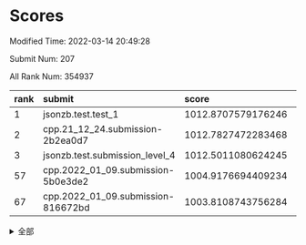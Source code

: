 # Scores

Modified Time: 2022-03-14 20:49:28

Submit Num: 207

All Rank Num: 354937

| rank |               submit               |       score        |       sigma        | pk_num |
| :--- | :--------------------------------- | :----------------- | :----------------- | :----- |
| 1    | jsonzb.test.test_1                 | 1012.8707579176246 | 0.8183714822233906 | 6854   |
| 2    | cpp.21_12_24.submission-2b2ea0d7   | 1012.7827472283468 | 0.823531319353406  | 6863   |
| 3    | jsonzb.test.submission_level_4     | 1012.5011080624245 | 0.7997878018174983 | 6865   |
| 57   | cpp.2022_01_09.submission-5b0e3de2 | 1004.9176694409234 | 0.7275550580528387 | 6860   |
| 67   | cpp.2022_01_09.submission-816672bd | 1003.8108743756284 | 0.7244718807840957 | 6854   |


<details>
<summary>全部</summary>

| rank |                 submit                 |       score        |       sigma        | pk_num |
| :--- | :------------------------------------- | :----------------- | :----------------- | :----- |
| 1    | jsonzb.test.test_1                     | 1012.8707579176246 | 0.8183714822233906 | 6854   |
| 2    | cpp.21_12_24.submission-2b2ea0d7       | 1012.7827472283468 | 0.823531319353406  | 6863   |
| 3    | jsonzb.test.submission_level_4         | 1012.5011080624245 | 0.7997878018174983 | 6865   |
| 4    | gobigger.level_3.submission_level_3_20 | 1012.0662397858665 | 0.7617515567830805 | 6861   |
| 5    | gobigger.level_3.submission_level_3_47 | 1011.5637190218522 | 0.8036164667488768 | 6862   |
| 6    | gobigger.level_3.submission_level_3_34 | 1011.1845091862469 | 0.7626263365344466 | 6856   |
| 7    | gobigger.level_3.submission_level_3_43 | 1011.1700265988304 | 0.8013664492481046 | 6855   |
| 8    | gobigger.level_3.submission_level_3_2  | 1011.0640211918422 | 0.7794306991770478 | 6861   |
| 9    | gobigger.level_3.submission_level_3_30 | 1010.9816605161749 | 0.763957893961892  | 6856   |
| 10   | gobigger.level_3.submission_level_3_40 | 1010.8696597905733 | 0.7536328735287013 | 6860   |
| 11   | gobigger.level_3.submission_level_3_12 | 1010.8477258332379 | 0.7938264088813645 | 6860   |
| 12   | gobigger.level_3.submission_level_3_49 | 1010.8352826311071 | 0.7651763320914627 | 6858   |
| 13   | gobigger.level_3.submission_level_3_36 | 1010.8068403615415 | 0.7645785596365932 | 6858   |
| 14   | gobigger.level_3.submission_level_3_5  | 1010.6513646854027 | 0.7533661200924126 | 6863   |
| 15   | gobigger.level_3.submission_level_3_24 | 1010.6496815728703 | 0.7566911795524318 | 6860   |
| 16   | gobigger.level_3.submission_level_3_18 | 1010.6428285714155 | 0.7555619264302359 | 6856   |
| 17   | gobigger.level_3.submission_level_3_8  | 1010.6147769554159 | 0.7916034759188901 | 6861   |
| 18   | gobigger.level_3.submission_level_3_19 | 1010.5497993707953 | 0.789425309576805  | 6853   |
| 19   | gobigger.level_3.submission_level_3_15 | 1010.5440882544966 | 0.7660832355816016 | 6852   |
| 20   | gobigger.level_3.submission_level_3_41 | 1010.5206944520397 | 0.7619316770357784 | 6862   |
| 21   | gobigger.level_3.submission_level_3_10 | 1010.479614224745  | 0.7818247158544797 | 6863   |
| 22   | gobigger.level_3.submission_level_3_27 | 1010.434741339222  | 0.7845767483786954 | 6855   |
| 23   | gobigger.level_3.submission_level_3_4  | 1010.3511080107045 | 0.7706233695076696 | 6858   |
| 24   | gobigger.level_3.submission_level_3_37 | 1010.3500792888426 | 0.7486520889703195 | 6858   |
| 25   | gobigger.level_3.submission_level_3_29 | 1010.3288990509786 | 0.754336177780297  | 6856   |
| 26   | gobigger.level_3.submission_level_3_31 | 1010.3288139342651 | 0.7626254747013169 | 6862   |
| 27   | gobigger.level_3.submission_level_3_38 | 1010.3272205757862 | 0.7857531893300541 | 6860   |
| 28   | gobigger.level_3.submission_level_3_22 | 1010.3234278752802 | 0.7619670260776216 | 6856   |
| 29   | gobigger.level_3.submission_level_3_48 | 1010.2413407894016 | 0.7670945855176533 | 6861   |
| 30   | gobigger.level_3.submission_level_3_35 | 1010.1812688468726 | 0.7561153879372496 | 6860   |
| 31   | gobigger.level_3.submission_level_3_6  | 1010.1039516409943 | 0.7638825835692128 | 6859   |
| 32   | gobigger.level_3.submission_level_3_42 | 1010.0661160150307 | 0.7480076799530461 | 6858   |
| 33   | gobigger.level_3.submission_level_3_7  | 1010.0466509374563 | 0.7479229294630019 | 6854   |
| 34   | gobigger.level_3.submission_level_3_33 | 1009.918721532133  | 0.7462575618587608 | 6859   |
| 35   | gobigger.level_3.submission_level_3_11 | 1009.8929008131025 | 0.7538186585122323 | 6855   |
| 36   | gobigger.level_3.submission_level_3_26 | 1009.8436223352276 | 0.7604888399311509 | 6857   |
| 37   | gobigger.level_3.submission_level_3_1  | 1009.8280433407758 | 0.748527135379441  | 6859   |
| 38   | gobigger.level_3.submission_level_3_44 | 1009.7993970568824 | 0.7340312916046666 | 6860   |
| 39   | gobigger.level_3.submission_level_3_45 | 1009.7902436161617 | 0.7527238036480985 | 6863   |
| 40   | gobigger.level_3.submission_level_3_13 | 1009.6287941993013 | 0.7563825779765717 | 6853   |
| 41   | gobigger.level_3.submission_level_3_17 | 1009.5373208905469 | 0.7641238623946995 | 6858   |
| 42   | gobigger.level_3.submission_level_3_21 | 1009.5145679777022 | 0.7474146808959754 | 6856   |
| 43   | gobigger.level_3.submission_level_3_0  | 1009.3374868295044 | 0.7697048061481118 | 6863   |
| 44   | gobigger.level_3.submission_level_3_32 | 1009.3315986313646 | 0.75832855292253   | 6861   |
| 45   | gobigger.level_3.submission_level_3_23 | 1009.2616505888055 | 0.7288077284720618 | 6855   |
| 46   | gobigger.level_3.submission_level_3_28 | 1009.2429331246597 | 0.7396272688876748 | 6860   |
| 47   | gobigger.level_3.submission_level_3_14 | 1009.1724160286319 | 0.7768280537086131 | 6859   |
| 48   | gobigger.level_3.submission_level_3_3  | 1009.1123768736218 | 0.7578054230480639 | 6864   |
| 49   | gobigger.level_3.submission_level_3_9  | 1009.0868458291161 | 0.7544231163624311 | 6858   |
| 50   | gobigger.level_3.submission_level_3_16 | 1008.9789480912007 | 0.7647505129727358 | 6864   |
| 51   | gobigger.level_3.submission_level_3_39 | 1008.8093242351229 | 0.7579117083667359 | 6858   |
| 52   | gobigger.level_3.submission_level_3_46 | 1008.5299855474733 | 0.7751814407929943 | 6859   |
| 53   | gobigger.level_3.submission_level_3_25 | 1008.2557860444899 | 0.7428969726697405 | 6858   |
| 54   | gobigger.level_1.submission_level_1_34 | 1005.197822485756  | 0.7305809614496567 | 6864   |
| 55   | gobigger.level_1.submission_level_1_13 | 1005.12667707548   | 0.719740797578934  | 6856   |
| 56   | gobigger.level_1.submission_level_1_35 | 1004.9365726943945 | 0.7295296373954169 | 6859   |
| 57   | cpp.2022_01_09.submission-5b0e3de2     | 1004.9176694409234 | 0.7275550580528387 | 6860   |
| 58   | gobigger.level_1.submission_level_1_9  | 1004.7534068720154 | 0.7158867322930516 | 6856   |
| 59   | gobigger.level_1.submission_level_1_18 | 1004.4879702573874 | 0.7273658933770537 | 6860   |
| 60   | gobigger.level_1.submission_level_1_41 | 1004.4740321039741 | 0.709638376785493  | 6854   |
| 61   | gobigger.level_1.submission_level_1_49 | 1004.3349023925134 | 0.7176809319657693 | 6861   |
| 62   | gobigger.level_1.submission_level_1_11 | 1004.278519883813  | 0.7186551258425302 | 6857   |
| 63   | gobigger.level_1.submission_level_1_3  | 1004.1046233941681 | 0.7205242289589685 | 6855   |
| 64   | gobigger.level_1.submission_level_1_4  | 1004.0217626015179 | 0.7127110741768735 | 6855   |
| 65   | gobigger.level_1.submission_level_1_2  | 1003.9035830835567 | 0.7136456451367554 | 6857   |
| 66   | gobigger.level_1.submission_level_1_36 | 1003.8805741481053 | 0.7253889680187167 | 6859   |
| 67   | cpp.2022_01_09.submission-816672bd     | 1003.8108743756284 | 0.7244718807840957 | 6854   |
| 68   | gobigger.level_1.submission_level_1_0  | 1003.7919568109801 | 0.7218441850894127 | 6855   |
| 69   | gobigger.level_1.submission_level_1_29 | 1003.7409053187603 | 0.7151425849479714 | 6862   |
| 70   | gobigger.level_1.submission_level_1_47 | 1003.7245015274933 | 0.7160529773382383 | 6862   |
| 71   | gobigger.level_1.submission_level_1_21 | 1003.7135960190169 | 0.7159128887491395 | 6854   |
| 72   | gobigger.level_1.submission_level_1_33 | 1003.6727741197599 | 0.7173366295804211 | 6851   |
| 73   | gobigger.level_1.submission_level_1_42 | 1003.6518356358671 | 0.7173660067083739 | 6866   |
| 74   | gobigger.level_1.submission_level_1_27 | 1003.6431593277813 | 0.7126518303702352 | 6858   |
| 75   | gobigger.level_1.submission_level_1_16 | 1003.5874440036711 | 0.7219937614692172 | 6861   |
| 76   | gobigger.level_1.submission_level_1_26 | 1003.5497603208845 | 0.7128913504317469 | 6858   |
| 77   | gobigger.level_1.submission_level_1_44 | 1003.5029175849896 | 0.7104641881819236 | 6862   |
| 78   | gobigger.level_1.submission_level_1_32 | 1003.4058228073586 | 0.7121079129671419 | 6857   |
| 79   | gobigger.level_1.submission_level_1_14 | 1003.392521298514  | 0.7034419112655831 | 6854   |
| 80   | gobigger.level_1.submission_level_1_5  | 1003.3648038440281 | 0.7185319839469787 | 6854   |
| 81   | gobigger.level_1.submission_level_1_38 | 1003.338544595445  | 0.7108395569299362 | 6857   |
| 82   | gobigger.level_1.submission_level_1_23 | 1003.3198974232556 | 0.7091740416225478 | 6856   |
| 83   | gobigger.level_1.submission_level_1_28 | 1003.3084956040112 | 0.7164811171408458 | 6860   |
| 84   | gobigger.level_1.submission_level_1_46 | 1003.202975609221  | 0.7124523667075874 | 6862   |
| 85   | gobigger.level_1.submission_level_1_25 | 1003.1710807996332 | 0.7166569471644314 | 6858   |
| 86   | gobigger.level_1.submission_level_1_30 | 1003.0862716461902 | 0.7126588540811333 | 6857   |
| 87   | gobigger.level_1.submission_level_1_40 | 1003.054581867052  | 0.7196904780968195 | 6860   |
| 88   | gobigger.level_1.submission_level_1_12 | 1002.9883205737223 | 0.7149239517506828 | 6853   |
| 89   | gobigger.level_1.submission_level_1_48 | 1002.9236648634576 | 0.7049259169595253 | 6861   |
| 90   | gobigger.level_1.submission_level_1_8  | 1002.8399795586289 | 0.7082546525289711 | 6858   |
| 91   | gobigger.level_1.submission_level_1_6  | 1002.8093135350994 | 0.7103057206370549 | 6858   |
| 92   | gobigger.level_1.submission_level_1_31 | 1002.7323811024143 | 0.7210076800308483 | 6857   |
| 93   | gobigger.level_1.submission_level_1_19 | 1002.6820980711552 | 0.7227065327730423 | 6862   |
| 94   | gobigger.level_1.submission_level_1_20 | 1002.6786788156543 | 0.7141438249704842 | 6860   |
| 95   | gobigger.level_1.submission_level_1_43 | 1002.6726027461306 | 0.7197527498523976 | 6855   |
| 96   | gobigger.level_1.submission_level_1_7  | 1002.66692057472   | 0.707951072030511  | 6854   |
| 97   | gobigger.level_1.submission_level_1_1  | 1002.655786531781  | 0.7205526115540005 | 6857   |
| 98   | gobigger.level_1.submission_level_1_17 | 1002.5983046275451 | 0.7079309559574571 | 6859   |
| 99   | gobigger.level_1.submission_level_1_37 | 1002.57812643182   | 0.7161836650017572 | 6858   |
| 100  | gobigger.level_1.submission_level_1_10 | 1002.5409042148427 | 0.709725799529493  | 6854   |
| 101  | gobigger.level_1.submission_level_1_22 | 1002.3890134342231 | 0.7176547749650427 | 6861   |
| 102  | gobigger.level_1.submission_level_1_39 | 1002.2823709965837 | 0.7111396493722116 | 6858   |
| 103  | gobigger.level_1.submission_level_1_24 | 1002.0852336908426 | 0.7117962521880752 | 6858   |
| 104  | gobigger.level_1.submission_level_1_15 | 1001.8241431767154 | 0.7132954388323072 | 6861   |
| 105  | gobigger.level_1.submission_level_1_45 | 1001.6739734133462 | 0.7119788044828623 | 6864   |
| 106  | gobigger.random.submission_random_40   | 997.6380077867627  | 0.7110812382048419 | 6857   |
| 107  | gobigger.random.submission_random_19   | 997.3263621216703  | 0.7053340811456446 | 6860   |
| 108  | gobigger.random.submission_random_16   | 997.1943298180772  | 0.7140718073934    | 6863   |
| 109  | gobigger.random.submission_random_36   | 997.0304546101146  | 0.7119489114720798 | 6863   |
| 110  | gobigger.random.submission_random_17   | 996.9004358906463  | 0.7162107265605958 | 6853   |
| 111  | gobigger.random.submission_random_29   | 996.8866457765273  | 0.7128714700121896 | 6857   |
| 112  | gobigger.random.submission_random_43   | 996.8249155988486  | 0.7040113033680201 | 6865   |
| 113  | gobigger.random.submission_random_24   | 996.8088990541418  | 0.7368737547106923 | 6862   |
| 114  | gobigger.random.submission_random_13   | 996.7932982868111  | 0.7114525014389921 | 6857   |
| 115  | gobigger.random.submission_random_33   | 996.7816117070347  | 0.7082420331699134 | 6859   |
| 116  | gobigger.random.submission_random_48   | 996.7028234302464  | 0.7067094489761446 | 6859   |
| 117  | gobigger.random.submission_random_26   | 996.6370360721595  | 0.699737611171112  | 6863   |
| 118  | gobigger.random.submission_random_46   | 996.6227911016218  | 0.6996392035098201 | 6863   |
| 119  | gobigger.random.submission_random_28   | 996.6182429784043  | 0.7173684834928843 | 6857   |
| 120  | gobigger.random.submission_random_8    | 996.6023548871568  | 0.7095735636626053 | 6855   |
| 121  | gobigger.random.submission_random_39   | 996.599716120539   | 0.719172643303734  | 6859   |
| 122  | gobigger.random.submission_random_6    | 996.4238249792875  | 0.7046869036374813 | 6861   |
| 123  | gobigger.random.submission_random_14   | 996.4200119175134  | 0.7042017298106616 | 6861   |
| 124  | gobigger.random.submission_random_41   | 996.4157787283781  | 0.7158488040177986 | 6855   |
| 125  | gobigger.random.submission_random_11   | 996.3574856526645  | 0.7037904944963468 | 6859   |
| 126  | gobigger.random.submission_random_35   | 996.1506466013894  | 0.7118632031975315 | 6857   |
| 127  | gobigger.random.submission_random_38   | 996.0855204574235  | 0.7111621633269231 | 6857   |
| 128  | gobigger.random.submission_random_0    | 996.0159714860396  | 0.7101040588208832 | 6860   |
| 129  | gobigger.random.submission_random_2    | 996.0038744106467  | 0.7307157273148683 | 6859   |
| 130  | gobigger.random.submission_random_4    | 995.9379193905198  | 0.7074212700874506 | 6857   |
| 131  | gobigger.random.submission_random_42   | 995.9305063963644  | 0.7100666876300827 | 6861   |
| 132  | gobigger.random.submission_random_22   | 995.9021243528238  | 0.7374233952445102 | 6861   |
| 133  | gobigger.random.submission_random_20   | 995.8885873762677  | 0.7164041599082714 | 6857   |
| 134  | gobigger.random.submission_random_32   | 995.8850643999826  | 0.7132360694071852 | 6859   |
| 135  | gobigger.random.submission_random_34   | 995.8029983998451  | 0.7056007057558654 | 6857   |
| 136  | gobigger.random.submission_random_21   | 995.6470975813744  | 0.7107428586536919 | 6860   |
| 137  | gobigger.random.submission_random_37   | 995.5868434240276  | 0.7053737632628282 | 6860   |
| 138  | gobigger.random.submission_random_47   | 995.5751034205924  | 0.706266081613796  | 6855   |
| 139  | gobigger.random.submission_random_31   | 995.5514643047348  | 0.6991982520489503 | 6857   |
| 140  | gobigger.random.submission_random_44   | 995.4813869537605  | 0.7163052328145945 | 6857   |
| 141  | gobigger.random.submission_random_18   | 995.4380879145818  | 0.7047599532769947 | 6857   |
| 142  | gobigger.random.submission_random_15   | 995.4284356286314  | 0.7240725321609286 | 6860   |
| 143  | gobigger.random.submission_random_49   | 995.4085935063245  | 0.7320779984511027 | 6861   |
| 144  | gobigger.random.submission_random_23   | 995.3018259192716  | 0.7088237675358172 | 6859   |
| 145  | gobigger.random.submission_random_30   | 995.2759104477317  | 0.7055295949286391 | 6851   |
| 146  | gobigger.random.submission_random_3    | 995.2587111820771  | 0.7233291153616247 | 6863   |
| 147  | gobigger.random.submission_random_1    | 995.2527363092786  | 0.7120091663920874 | 6861   |
| 148  | gobigger.random.submission_random_9    | 995.2317256597561  | 0.6985680297301781 | 6861   |
| 149  | gobigger.random.submission_random_27   | 995.0624924977244  | 0.7089873258907741 | 6862   |
| 150  | gobigger.random.submission_random_12   | 994.9963523664402  | 0.7142319645696952 | 6862   |
| 151  | gobigger.random.submission_random_25   | 994.9690289054998  | 0.7046004366800849 | 6860   |
| 152  | gobigger.random.submission_random_10   | 994.9649201676621  | 0.7169938421061806 | 6860   |
| 153  | gobigger.random.submission_random_5    | 994.7445257593477  | 0.7197472309507119 | 6861   |
| 154  | gobigger.random.submission_random_45   | 994.6541534620872  | 0.7130712440916446 | 6858   |
| 155  | gobigger.level_2.submission_level_2_45 | 994.6034298512762  | 0.7485058297164263 | 6853   |
| 156  | gobigger.level_2.submission_level_2_20 | 994.4606453185187  | 0.727083460951624  | 6856   |
| 157  | gobigger.random.submission_random_7    | 994.2134118032687  | 0.7116168085901705 | 6857   |
| 158  | gobigger.level_2.submission_level_2_11 | 993.6716501580627  | 0.7323188020395626 | 6853   |
| 159  | gobigger.level_2.submission_level_2_46 | 993.6641749304567  | 0.7263644361752071 | 6860   |
| 160  | gobigger.level_2.submission_level_2_17 | 992.95693919173    | 0.7382212457878657 | 6857   |
| 161  | gobigger.level_2.submission_level_2_39 | 992.9504612710556  | 0.7459962403513591 | 6863   |
| 162  | gobigger.level_2.submission_level_2_35 | 992.8520551382763  | 0.7494267766279964 | 6857   |
| 163  | gobigger.level_2.submission_level_2_47 | 992.6537563387351  | 0.7306686830736695 | 6856   |
| 164  | gobigger.level_2.submission_level_2_33 | 992.6130437597845  | 0.7471981145476101 | 6854   |
| 165  | gobigger.level_2.submission_level_2_26 | 992.5520087047563  | 0.7569209945305394 | 6860   |
| 166  | gobigger.level_2.submission_level_2_41 | 992.4943975349112  | 0.744562806807189  | 6858   |
| 167  | gobigger.level_2.submission_level_2_0  | 992.4276383246358  | 0.7243564053459368 | 6857   |
| 168  | gobigger.level_2.submission_level_2_34 | 992.4093582657467  | 0.7482986854573546 | 6857   |
| 169  | gobigger.level_2.submission_level_2_18 | 992.2949241029847  | 0.7502645718740514 | 6861   |
| 170  | gobigger.level_2.submission_level_2_43 | 992.2768796489274  | 0.7408574371355449 | 6855   |
| 171  | gobigger.level_2.submission_level_2_42 | 992.2386332302174  | 0.7430568336307928 | 6858   |
| 172  | gobigger.level_2.submission_level_2_15 | 992.1572420120187  | 0.7355998812209719 | 6863   |
| 173  | gobigger.level_2.submission_level_2_24 | 992.1514866256517  | 0.746271982156589  | 6858   |
| 174  | gobigger.level_2.submission_level_2_22 | 992.1506591442601  | 0.753850862983117  | 6862   |
| 175  | gobigger.level_2.submission_level_2_28 | 992.14719355111    | 0.7543675035624886 | 6861   |
| 176  | gobigger.level_2.submission_level_2_31 | 992.1430415232899  | 0.7415978887409973 | 6860   |
| 177  | gobigger.level_2.submission_level_2_13 | 992.1222609472412  | 0.7478211006765549 | 6859   |
| 178  | gobigger.level_2.submission_level_2_6  | 992.0277421258219  | 0.7351839428097049 | 6862   |
| 179  | gobigger.level_2.submission_level_2_10 | 991.9758766055103  | 0.7493629339510416 | 6859   |
| 180  | gobigger.level_2.submission_level_2_5  | 991.8939497000894  | 0.731410708243571  | 6863   |
| 181  | gobigger.level_2.submission_level_2_25 | 991.870886115099   | 0.7747530051925737 | 6853   |
| 182  | gobigger.level_2.submission_level_2_30 | 991.8646491194182  | 0.7452559751597267 | 6857   |
| 183  | gobigger.level_2.submission_level_2_16 | 991.8625118967911  | 0.7490187660230909 | 6864   |
| 184  | gobigger.level_2.submission_level_2_2  | 991.8489521583821  | 0.7483553379949167 | 6858   |
| 185  | gobigger.level_2.submission_level_2_12 | 991.799153280358   | 0.7554626209310619 | 6859   |
| 186  | gobigger.level_2.submission_level_2_3  | 991.6920153107134  | 0.734069190713658  | 6861   |
| 187  | gobigger.level_2.submission_level_2_7  | 991.682616631668   | 0.7500755241299079 | 6859   |
| 188  | gobigger.level_2.submission_level_2_14 | 991.6750184073705  | 0.739375161926569  | 6857   |
| 189  | gobigger.level_2.submission_level_2_19 | 991.6673749529091  | 0.7500492452888686 | 6859   |
| 190  | gobigger.level_2.submission_level_2_44 | 991.6413558979858  | 0.7493752720326338 | 6857   |
| 191  | gobigger.level_2.submission_level_2_36 | 991.5771539983559  | 0.746788268988239  | 6857   |
| 192  | gobigger.level_2.submission_level_2_32 | 991.5252662610134  | 0.7520391642525892 | 6860   |
| 193  | gobigger.level_2.submission_level_2_37 | 991.4952492065493  | 0.7563746532991273 | 6858   |
| 194  | gobigger.level_2.submission_level_2_21 | 991.4917497998443  | 0.7505665494181534 | 6857   |
| 195  | gobigger.level_2.submission_level_2_27 | 991.4510468759164  | 0.7618411380248377 | 6859   |
| 196  | gobigger.level_2.submission_level_2_1  | 991.3842421049271  | 0.7566463441300857 | 6863   |
| 197  | gobigger.level_2.submission_level_2_49 | 991.28772900311    | 0.7524068590056721 | 6856   |
| 198  | gobigger.level_2.submission_level_2_29 | 991.2434418333422  | 0.7667976970015702 | 6865   |
| 199  | gobigger.level_2.submission_level_2_23 | 990.9882676399866  | 0.7478699039763669 | 6864   |
| 200  | gobigger.level_2.submission_level_2_48 | 990.6408893546695  | 0.7562758733207486 | 6860   |
| 201  | gobigger.level_2.submission_level_2_40 | 990.6006643837181  | 0.7656527027467709 | 6860   |
| 202  | gobigger.level_2.submission_level_2_4  | 990.5692529130307  | 0.7778717411833146 | 6860   |
| 203  | gobigger.level_2.submission_level_2_8  | 990.0941699074355  | 0.7778335263709621 | 6861   |
| 204  | gobigger.level_2.submission_level_2_9  | 989.8551603911872  | 0.7644074303229474 | 6857   |
| 205  | gobigger.level_2.submission_level_2_38 | 989.7352688504071  | 0.7828216359593501 | 6863   |
| 206  | gobigger.none.submission_none_1        | 974.9485702839113  | 1.5894101787425658 | 6857   |
| 207  | gobigger.none.submission_none_0        | 974.6169267759996  | 1.6794529043276203 | 6859   |

</details>